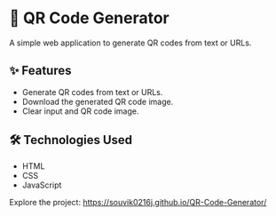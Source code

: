 # 📱 QR Code Generator

A simple web application to generate QR codes from text or URLs.

## ✨ Features

- Generate QR codes from text or URLs.
- Download the generated QR code image.
- Clear input and QR code image.

## 🛠️ Technologies Used

- HTML
- CSS
- JavaScript

Explore the project: https://souvik0216j.github.io/QR-Code-Generator/
